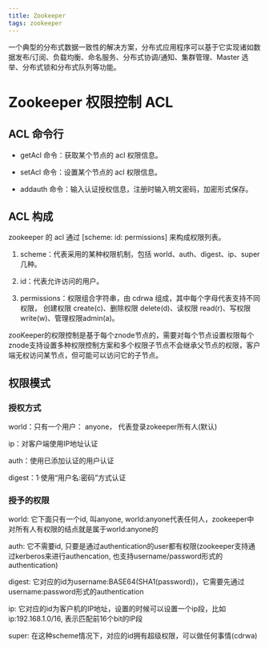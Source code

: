 ```yaml
---
title: Zookeeper
tags: zookeeper
---
```


一个典型的分布式数据一致性的解决方案，分布式应用程序可以基于它实现诸如数据发布/订阅、负载均衡、命名服务、分布式协调/通知、集群管理、Master 选举、分布式锁和分布式队列等功能。

# Zookeeper 权限控制 ACL

## ACL 命令行

- getAcl 命令：获取某个节点的 acl 权限信息。

- setAcl 命令：设置某个节点的 acl 权限信息。

- addauth 命令：输入认证授权信息，注册时输入明文密码，加密形式保存。


## ACL 构成

zookeeper 的 acl 通过 [scheme: id: permissions] 来构成权限列表。

1. scheme：代表采用的某种权限机制，包括 world、auth、digest、ip、super 几种。
2. id：代表允许访问的用户。

3. permissions：权限组合字符串，由 cdrwa 组成，其中每个字母代表支持不同权限， 创建权限 create(c)、删除权限 delete(d)、读权限 read(r)、写权限 write(w)、管理权限admin(a)。

zooKeeper的权限控制是基于每个znode节点的，需要对每个节点设置权限每个znode支持设置多种权限控制方案和多个权限子节点不会继承父节点的权限，客户端无权访问某节点，但可能可以访问它的子节点。

## 权限模式

### 授权方式

world：只有一个用户： anyone， 代表登录zokeeper所有人(默认)

ip：对客户端使用IP地址认证

auth：使用已添加认证的用户认证

digest：1·使用“用户名:密码”方式认证

### 授予的权限

world: 它下面只有一个id, 叫anyone, world:anyone代表任何人，zookeeper中对所有人有权限的结点就是属于world:anyone的

auth: 它不需要id, 只要是通过authentication的user都有权限(zookeeper支持通过kerberos来进行authencation, 也支持username/password形式的authentication)

digest: 它对应的id为username:BASE64(SHA1(password))，它需要先通过username:password形式的authentication

ip: 它对应的id为客户机的IP地址，设置的时候可以设置一个ip段，比如ip:192.168.1.0/16, 表示匹配前16个bit的IP段

super: 在这种scheme情况下，对应的id拥有超级权限，可以做任何事情(cdrwa)
